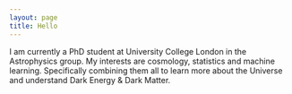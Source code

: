 ```yaml
---
layout: page
title: Hello
---
```


I am currently a PhD student at University College London in the Astrophysics group. My interests are cosmology, statistics and machine learning. Specifically combining them all to learn more about the Universe and understand Dark Energy & Dark Matter.

